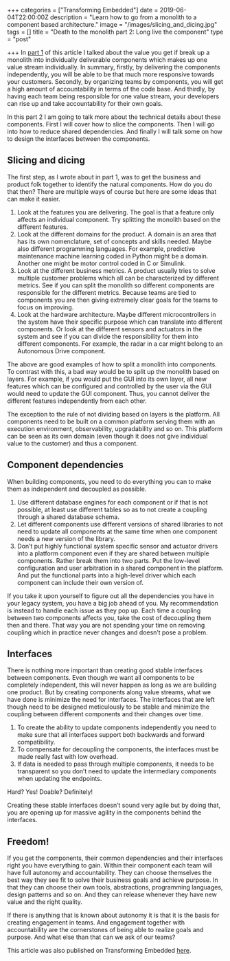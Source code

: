 +++
categories = ["Transforming Embedded"]
date = 2019-06-04T22:00:00Z
description = "Learn how to go from a monolith to a component based architecture."
image = "/images/slicing_and_dicing.jpg"
tags = []
title = "Death to the monolith part 2: Long live the component"
type = "post"

+++
In [part 1](https://transformingembedded.sigmatechnology.se/insight-post/death-to-the-monolith/) of this article I talked about the value you get if break up a monolith into individually deliverable components which makes up one value stream individually. In summary, firstly, by delivering the components independently, you will be able to be that much more responsive towards your customers. Secondly, by organizing teams by components, you will get a high amount of accountability in terms of the code base. And thirdly, by having each team being responsible for one value stream, your developers can rise up and take accountability for their own goals.

In this part 2 I am going to talk more about the technical details about these components. First I will cover how to slice the components. Then I will go into how to reduce shared dependencies. And finally I will talk some on how to design the interfaces between the components.

## Slicing and dicing

The first step, as I wrote about in part 1, was to get the business and product folk together to identify the natural components. How do you do that then? There are multiple ways of course but here are some ideas that can make it easier.

1. Look at the features you are delivering. The goal is that a feature only affects an individual component. Try splitting the monolith based on the different features.
2. Look at the different domains for the product. A domain is an area that has its own nomenclature, set of concepts and skills needed. Maybe also different programming languages. For example, predictive maintenance machine learning coded in Python might be a domain. Another one might be motor control coded in C or Simulink.
3. Look at the different business metrics. A product usually tries to solve multiple customer problems which all can be characterized by different metrics. See if you can split the monolith so different components are responsible for the different metrics. Because teams are tied to components you are then giving extremely clear goals for the teams to focus on improving.
4. Look at the hardware architecture. Maybe different microcontrollers in the system have their specific purpose which can translate into different components. Or look at the different sensors and actuators in the system and see if you can divide the responsibility for them into different components. For example, the radar in a car might belong to an Autonomous Drive component.

The above are good examples of how to split a monolith into components. To contrast with this, a bad way would be to split up the monolith based on layers. For example, if you would put the GUI into its own layer, all new features which can be configured and controlled by the user via the GUI would need to update the GUI component. Thus, you cannot deliver the different features independently from each other.

The exception to the rule of not dividing based on layers is the platform. All components need to be built on a common platform serving them with an execution environment, observability, upgradability and so on. This platform can be seen as its own domain (even though it does not give individual value to the customer) and thus a component.

## Component dependencies

When building components, you need to do everything you can to make them as independent and decoupled as possible.

1. Use different database engines for each component or if that is not possible, at least use different tables so as to not create a coupling through a shared database schema.
2. Let different components use different versions of shared libraries to not need to update all components at the same time when one component needs a new version of the library.
3. Don’t put highly functional system specific sensor and actuator drivers into a platform component even if they are shared between multiple components. Rather break them into two parts. Put the low-level configuration and user arbitration in a shared component in the platform. And put the functional parts into a high-level driver which each component can include their own version of.

If you take it upon yourself to figure out all the dependencies you have in your legacy system, you have a big job ahead of you. My recommendation is instead to handle each issue as they pop up. Each time a coupling between two components affects you, take the cost of decoupling them then and there. That way you are not spending your time on removing coupling which in practice never changes and doesn’t pose a problem.

## Interfaces

There is nothing more important than creating good stable interfaces between components. Even though we want all components to be completely independent, this will never happen as long as we are building one product. But by creating components along value streams, what we have done is minimize the need for interfaces. The interfaces that are left though need to be designed meticulously to be stable and minimize the coupling between different components and their changes over time.

1. To create the ability to update components independently you need to make sure that all interfaces support both backwards and forward compatibility.
2. To compensate for decoupling the components, the interfaces must be made really fast with low overhead.
3. If data is needed to pass through multiple components, it needs to be transparent so you don’t need to update the intermediary components when updating the endpoints.

Hard? Yes! Doable? Definitely!

Creating these stable interfaces doesn’t sound very agile but by doing that, you are opening up for massive agility in the components behind the interfaces.

## Freedom!

If you get the components, their common dependencies and their interfaces right you have everything to gain. Within their component each team will have full autonomy and accountability. They can choose themselves the best way they see fit to solve their business goals and achieve purpose. In that they can choose their own tools, abstractions, programming languages, design patterns and so on. And they can release whenever they have new value and the right quality.

If there is anything that is known about autonomy it is that it is the basis for creating engagement in teams. And engagement together with accountability are the cornerstones of being able to realize goals and purpose. And what else than that can we ask of our teams?

This article was also published on Transforming Embedded [here](https://transformingembedded.sigmatechnology.se/insight-post/adaptability-is-eating-agiles-lunch/ "Adaptability is eating Agile's lunch").